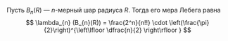 Пусть $B_{n}(R)$ — $n$-мерный шар радиуса $R$. Тогда его мера Лебега равна
$$
\lambda_{n} (B_{n}(R)) = \frac{2^n}{n!!} \cdot \left(\frac{\pi}{2}\right)^{\left\lfloor \dfrac{n}{2} \right\rfloor }
$$
